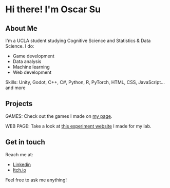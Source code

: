 # Hi there! I'm Oscar Su #
<!--
**DubiousDuck/DubiousDuck** is a ✨ _special_ ✨ repository because its `README.md` (this file) appears on your GitHub profile.

Here are some ideas to get you started:

- 🔭 I’m currently working on ...
- 🌱 I’m currently learning ...
- 👯 I’m looking to collaborate on ...
- 🤔 I’m looking for help with ...
- 💬 Ask me about ...
- 📫 How to reach me: ...
- 😄 Pronouns: ...
- ⚡ Fun fact: ...
-->

## About Me ##

I'm a UCLA student studying Cognitive Science and Statistics & Data Science. I do:
- Game development
- Data analysis
- Machine learning
- Web development

Skills: Unity, Godot, C++, C#, Python, R, PyTorch, HTML, CSS, JavaScript... and more

## Projects ##

GAMES: Check out the games I made on [my page](https://oscarshs.itch.io).

WEB PAGE: Take a look at [this experiment website](https://github.com/DubiousDuck/Ind-Dif-Visual-Impression) I made for my lab.

## Get in touch ##

Reach me at:
- [Linkedin](https://www.linkedin.com/in/oscar-shang-hsuan-su/)
- [Itch.io](https://oscarshs.itch.io)

Feel free to ask me anything!
